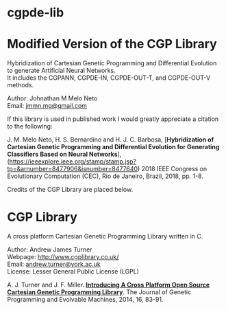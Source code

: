 # cgpde-lib
Modified Version of the CGP Library
======

Hybridization of Cartesian Genetic Programming and Differential Evolution to generate Artificial Neural Networks.   
It includes the CGPANN, CGPDE-IN, CGPDE-OUT-T, and CGPDE-OUT-V methods.

Author: Johnathan M Melo Neto   
Email: jmmn.mg@gmail.com

If this library is used in published work I would greatly appreciate a citation to the following: 

J. M. Melo Neto, H. S. Bernardino and H. J. C. Barbosa, [**Hybridization of Cartesian Genetic Programming and Differential Evolution for Generating Classifiers Based on Neural Networks**],(https://ieeexplore.ieee.org/stamp/stamp.jsp?tp=&arnumber=8477906&isnumber=8477640) 2018 IEEE Congress on Evolutionary Computation (CEC), Rio de Janeiro, Brazil, 2018, pp. 1-8.

Credits of the CGP Library are placed below.

CGP Library
======

A cross platform Cartesian Genetic Programming Library written in C.

Author: Andrew James Turner    
Webpage: http://www.cgplibrary.co.uk/     
Email: andrew.turner@york.ac.uk    
License: Lesser General Public License (LGPL) 

A. J. Turner and J. F. Miller. [**Introducing A Cross Platform Open Source Cartesian Genetic Programming Library**](http://andrewjamesturner.co.uk/files/GPEM2014.pdf). The Journal of Genetic Programming and Evolvable Machines, 2014, 16, 83-91.
